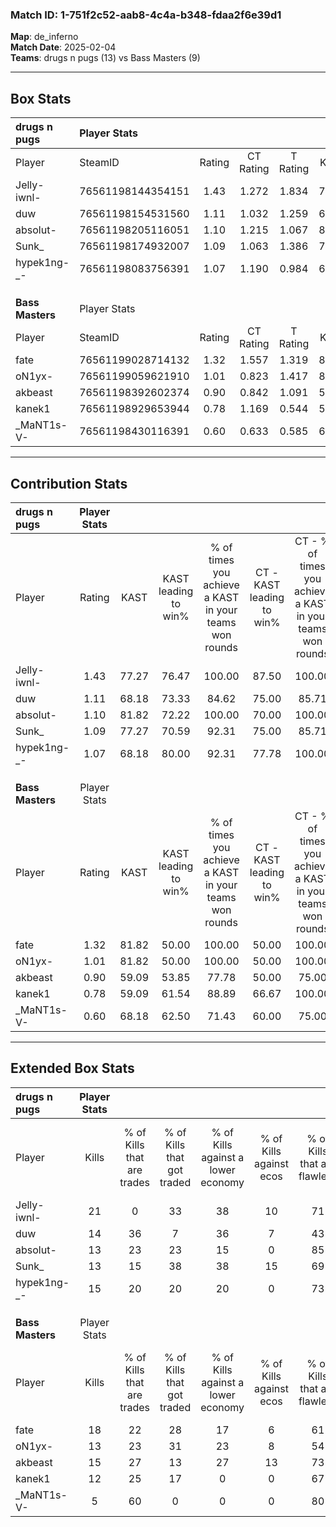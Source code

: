 ### Match ID: 1-751f2c52-aab8-4c4a-b348-fdaa2f6e39d1  
**Map**: de_inferno  
**Match Date**: 2025-02-04  
**Teams**: drugs n pugs (13) vs Bass Masters (9)  

---  

## Box Stats  

| **drugs n pugs** | Player Stats      |        |           |          |       |      |       |         |        |      |     |
| :- | :- | :-: | :-: | :-: | :-: | :-: | :-: | :-: | :-: | :-: | :-: |
| Player           | SteamID           | Rating | CT Rating | T Rating | KAST  | ADR  | Kills | Assists | Deaths | K/D  | HS% |
| Jelly-iwnl-      | 76561198144354151 |  1.43  |   1.272   |  1.834   | 77.27 | 96.8 |  21   |    2    |   14   | 1.50 | 57  |
| duw              | 76561198154531560 |  1.11  |   1.032   |  1.259   | 68.18 | 82.9 |  14   |    6    |   12   | 1.17 | 57  |
| absolut-         | 76561198205116051 |  1.10  |   1.215   |  1.067   | 81.82 | 49.4 |  13   |    3    |   10   | 1.30 | 61  |
| Sunk_            | 76561198174932007 |  1.09  |   1.063   |  1.386   | 77.27 | 86.1 |  13   |    9    |   15   | 0.87 | 38  |
| hypek1ng-_-      | 76561198083756391 |  1.07  |   1.190   |  0.984   | 68.18 | 62.9 |  15   |    3    |   12   | 1.25 | 53  |
|                  |                   |        |           |          |       |      |       |         |        |      |     |
|                  |                   |        |           |          |       |      |       |         |        |      |     |
|                  |                   |        |           |          |       |      |       |         |        |      |     |
| **Bass Masters** | Player Stats      |        |           |          |       |      |       |         |        |      |     |
| Player           | SteamID           | Rating | CT Rating | T Rating | KAST  | ADR  | Kills | Assists | Deaths | K/D  | HS% |
| fate             | 76561199028714132 |  1.32  |   1.557   |  1.319   | 81.82 | 91.1 |  18   |    6    |   15   | 1.20 | 61  |
| oN1yx-           | 76561199059621910 |  1.01  |   0.823   |  1.417   | 81.82 | 62.9 |  13   |    7    |   16   | 0.81 | 61  |
| akbeast          | 76561198392602374 |  0.90  |   0.842   |  1.091   | 59.09 | 75.2 |  15   |    2    |   18   | 0.83 | 33  |
| kanek1           | 76561198929653944 |  0.78  |   1.169   |  0.544   | 59.09 | 54.5 |  12   |    6    |   16   | 0.75 | 25  |
| _MaNT1s-V-       | 76561198430116391 |  0.60  |   0.633   |  0.585   | 68.18 | 31.8 |   5   |    2    |   11   | 0.45 | 40  |
---  

## Contribution Stats  

| **drugs n pugs** | Player Stats |       |                      |                                                        |                           |                                                             |                          |                                                            |
| :- | :-: | :-: | :-: | :-: | :-: | :-: | :-: | :-: |
| Player           |    Rating    | KAST  | KAST leading to win% | % of times you achieve a KAST in your teams won rounds | CT - KAST leading to win% | CT - % of times you achieve a KAST in your teams won rounds | T - KAST leading to win% | T - % of times you achieve a KAST in your teams won rounds |
| Jelly-iwnl-      |     1.43     | 77.27 |        76.47         |                         100.00                         |           87.50           |                           100.00                            |          66.67           |                           100.00                           |
| duw              |     1.11     | 68.18 |        73.33         |                         84.62                          |           75.00           |                            85.71                            |          71.43           |                           83.33                            |
| absolut-         |     1.10     | 81.82 |        72.22         |                         100.00                         |           70.00           |                           100.00                            |          75.00           |                           100.00                           |
| Sunk_            |     1.09     | 77.27 |        70.59         |                         92.31                          |           75.00           |                            85.71                            |          66.67           |                           100.00                           |
| hypek1ng-_-      |     1.07     | 68.18 |        80.00         |                         92.31                          |           77.78           |                           100.00                            |          83.33           |                           83.33                            |
|                  |              |       |                      |                                                        |                           |                                                             |                          |                                                            |
|                  |              |       |                      |                                                        |                           |                                                             |                          |                                                            |
|                  |              |       |                      |                                                        |                           |                                                             |                          |                                                            |
| **Bass Masters** | Player Stats |       |                      |                                                        |                           |                                                             |                          |                                                            |
| Player           |    Rating    | KAST  | KAST leading to win% | % of times you achieve a KAST in your teams won rounds | CT - KAST leading to win% | CT - % of times you achieve a KAST in your teams won rounds | T - KAST leading to win% | T - % of times you achieve a KAST in your teams won rounds |
| fate             |     1.32     | 81.82 |        50.00         |                         100.00                         |           50.00           |                           100.00                            |          50.00           |                           100.00                           |
| oN1yx-           |     1.01     | 81.82 |        50.00         |                         100.00                         |           50.00           |                           100.00                            |          50.00           |                           100.00                           |
| akbeast          |     0.90     | 59.09 |        53.85         |                         77.78                          |           50.00           |                            75.00                            |          57.14           |                           80.00                            |
| kanek1           |     0.78     | 59.09 |        61.54         |                         88.89                          |           66.67           |                           100.00                            |          57.14           |                           80.00                            |
| _MaNT1s-V-       |     0.60     | 68.18 |        62.50         |                         71.43                          |           60.00           |                            75.00                            |          66.67           |                           66.67                            |
---  

## Extended Box Stats  

| **drugs n pugs** | Player Stats |                            |                            |                                    |                         |                              |                                 |        |                             |                                     |                          |                               |                            |
| :- | :-: | :-: | :-: | :-: | :-: | :-: | :-: | :-: | :-: | :-: | :-: | :-: | :-: |
| Player           |    Kills     | % of Kills that are trades | % of Kills that got traded | % of Kills against a lower economy | % of Kills against ecos | % of Kills that are flawless | % of Kills that are close duels | Deaths | % of Deaths that get traded | % of Deaths against a lower economy | % of Deaths against ecos | % of Deaths that are flawless | % of Deaths that are close |
| Jelly-iwnl-      |      21      |             0              |             33             |                 38                 |           10            |              71              |                5                |   14   |             29              |                 14                  |            0             |              57               |             7              |
| duw              |      14      |             36             |             7              |                 36                 |            7            |              43              |                7                |   12   |              8              |                  8                  |            0             |              50               |             0              |
| absolut-         |      13      |             23             |             23             |                 15                 |            0            |              85              |                0                |   10   |             20              |                 10                  |            0             |              70               |             10             |
| Sunk_            |      13      |             15             |             38             |                 38                 |           15            |              69              |                8                |   15   |             33              |                 27                  |            0             |              80               |             0              |
| hypek1ng-_-      |      15      |             20             |             20             |                 20                 |            0            |              73              |                0                |   12   |              8              |                  8                  |            0             |              67               |             0              |
|                  |              |                            |                            |                                    |                         |                              |                                 |        |                             |                                     |                          |                               |                            |
|                  |              |                            |                            |                                    |                         |                              |                                 |        |                             |                                     |                          |                               |                            |
|                  |              |                            |                            |                                    |                         |                              |                                 |        |                             |                                     |                          |                               |                            |
| **Bass Masters** | Player Stats |                            |                            |                                    |                         |                              |                                 |        |                             |                                     |                          |                               |                            |
| Player           |    Kills     | % of Kills that are trades | % of Kills that got traded | % of Kills against a lower economy | % of Kills against ecos | % of Kills that are flawless | % of Kills that are close duels | Deaths | % of Deaths that get traded | % of Deaths against a lower economy | % of Deaths against ecos | % of Deaths that are flawless | % of Deaths that are close |
| fate             |      18      |             22             |             28             |                 17                 |            6            |              61              |                0                |   15   |             33              |                 13                  |            7             |              87               |             0              |
| oN1yx-           |      13      |             23             |             31             |                 23                 |            8            |              54              |                8                |   16   |             38              |                  6                  |            0             |              81               |             6              |
| akbeast          |      15      |             27             |             13             |                 27                 |           13            |              73              |                0                |   18   |             17              |                 17                  |            6             |              72               |             0              |
| kanek1           |      12      |             25             |             17             |                 0                  |            0            |              67              |                8                |   16   |             13              |                 19                  |            6             |              63               |             6              |
| _MaNT1s-V-       |      5       |             60             |             0              |                 0                  |            0            |              80              |                0                |   11   |             27              |                 18                  |            0             |              45               |             9              |
